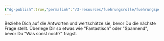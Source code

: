 ```yaml
---
{"dg-publish":true,"permalink":"/3-resources/fuehrungsrolle/fuehrungspersoenlichkeit/the-coaching-habit-von-michael-stanier/acknowledge-the-answers-you-get/","title":"Acknowledge the Answers You Get","created":"2024-12-08T23:00:14.142+01:00","updated":"2024-12-08T23:30:53.557+01:00"}
---
```



Beziehe Dich auf die Antworten und wertschätze sie, bevor Du die nächste Frage stellt. Überlege Dir so etwas wie "Fantastisch" oder "Spannend", bevor Du "Was sonst noch?" fragst.
